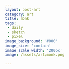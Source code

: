 ```yaml
---
layout: post-art
category: art
title: monk
tags:
 - daily
 - sketch
 - pixel
image_background: '#000'
image_size: 'contain' 
image_scale_width: '200px'
image: /assets/art/monk.png

---
```

